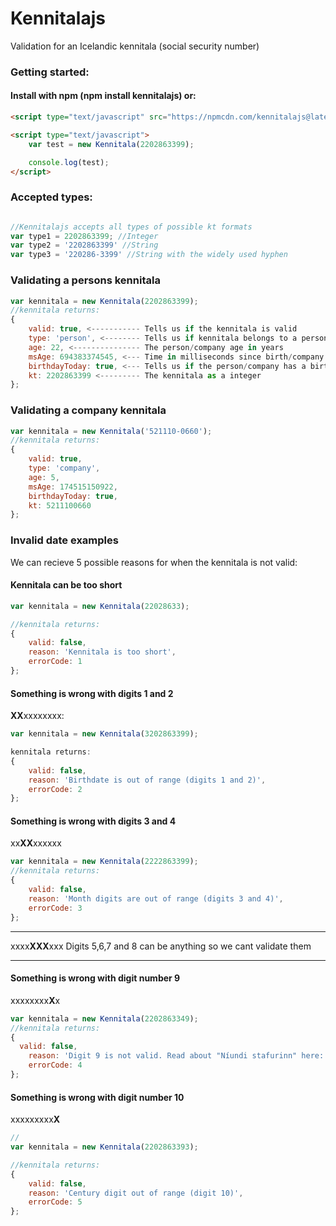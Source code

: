 # Kennitalajs

Validation for an Icelandic kennitala (social security number)

### Getting started:

#### Install with npm (npm install kennitalajs) or:

```html
<script type="text/javascript" src="https://npmcdn.com/kennitalajs@latest/kennitala.min.js"></script>

<script type="text/javascript">
    var test = new Kennitala(2202863399);

    console.log(test);
</script>

```

### Accepted types:

```javascript

//Kennitalajs accepts all types of possible kt formats
var type1 = 2202863399; //Integer
var type2 = '2202863399' //String
var type3 = '220286-3399' //String with the widely used hyphen

```

### Validating a persons kennitala
```javascript
var kennitala = new Kennitala(2202863399);
//kennitala returns:
{
    valid: true, <----------- Tells us if the kennitala is valid
    type: 'person', <-------- Tells us if kennitala belongs to a person or a company
    age: 22, <--------------- The person/company age in years
    msAge: 694383374545, <--- Time in milliseconds since birth/company was founded
    birthdayToday: true, <--- Tells us if the person/company has a birthday today
    kt: 2202863399 <--------- The kennitala as a integer
};
```

### Validating a company kennitala
```javascript
var kennitala = new Kennitala('521110-0660');
//kennitala returns:
{
    valid: true,
    type: 'company',
    age: 5,
    msAge: 174515150922,
    birthdayToday: true,
    kt: 5211100660
};
```

### Invalid date examples

We can recieve 5 possible reasons for when the kennitala is not valid:

#### Kennitala can be too short
```javascript
var kennitala = new Kennitala(22028633);

//kennitala returns:
{
    valid: false,
    reason: 'Kennitala is too short',
    errorCode: 1
};
```

#### Something is wrong with digits 1 and 2

**XX**xxxxxxxx:
```javascript
var kennitala = new Kennitala(3202863399);

kennitala returns:
{
    valid: false,
    reason: 'Birthdate is out of range (digits 1 and 2)',
    errorCode: 2
};
```

#### Something is wrong with digits 3 and 4
xx**XX**xxxxxx
```javascript
var kennitala = new Kennitala(2222863399);
//kennitala returns:
{
    valid: false,
    reason: 'Month digits are out of range (digits 3 and 4)',
    errorCode: 3
};
```

----------

xxxx**XXX**xxx
Digits 5,6,7 and 8 can be anything so we cant validate them

----------


#### Something is wrong with digit number 9

xxxxxxxx**X**x

```javascript
var kennitala = new Kennitala(2202863349);
//kennitala returns:
{
  valid: false,
    reason: 'Digit 9 is not valid. Read about "Níundi stafurinn" here: https://is.wikipedia.org/wiki/Kennitala',
    errorCode: 4
};

```

#### Something is wrong with digit number 10

xxxxxxxxx**X**

```javascript
// 
var kennitala = new Kennitala(2202863393);

//kennitala returns:
{
    valid: false,
    reason: 'Century digit out of range (digit 10)',
    errorCode: 5
};

```